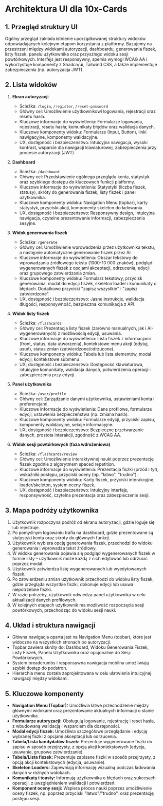 # Architektura UI dla 10x-Cards

## 1. Przegląd struktury UI

Ogólny przegląd zakłada istnienie uporządkowanej struktury widoków odpowiadających kolejnym etapom korzystania z platformy. Bazujemy na przestrzeni między widokami autoryzacji, dashboardu, generowania fiszek, listy fiszek, panelu użytkownika oraz przyszłego widoku sesji powtórkowych. Interfejs jest responsywny, spełnia wymogi WCAG AA i wykorzystuje komponenty z Shadcn/ui, Tailwind CSS, a także implementuje zabezpieczenia (np. autoryzacja JWT).

## 2. Lista widoków

1. **Ekran autoryzacji**

   - Ścieżka: `/login`, `/register`, `/reset-password`
   - Główny cel: Umożliwienie użytkownikowi logowania, rejestracji oraz resetu hasła.
   - Kluczowe informacje do wyświetlenia: Formularze logowania, rejestracji, resetu hasła; komunikaty błędów oraz walidacja danych.
   - Kluczowe komponenty widoku: Formularze (Input, Button), linki nawigacyjne, komponenty walidacyjne.
   - UX, dostępność i bezpieczeństwo: Intuicyjna nawigacja, wysoki kontrast, wsparcie dla nawigacji klawiaturowej, zabezpieczenia przy procesie autoryzacji (JWT).

2. **Dashboard**

   - Ścieżka: `/dashboard`
   - Główny cel: Przedstawienie ogólnego przeglądu konta, statystyk oraz szybkiego dostępu do kluczowych funkcji platformy.
   - Kluczowe informacje do wyświetlenia: Statystyki (liczba fiszek, statusy), skróty do generowania fiszek, listy fiszek i panel użytkownika.
   - Kluczowe komponenty widoku: Navigation Menu (topbar), karty statystyk, przyciski akcji, komponenty skeleton do ładowania.
   - UX, dostępność i bezpieczeństwo: Responsywny design, intuicyjna nawigacja, czytelne prezentowanie informacji, zabezpieczenia sesyjne.

3. **Widok generowania fiszek**

   - Ścieżka: `/generate`
   - Główny cel: Umożliwienie wprowadzenia przez użytkownika tekstu, a następnie automatyczne generowanie fiszek przez AI.
   - Kluczowe informacje do wyświetlenia: Obszar tekstowy do wprowadzania źródłowego tekstu (1000-10 000 znaków), podgląd wygenerowanych fiszek z opcjami akceptacji, odrzucenia, edycji oraz grupowego zatwierdzania zmian.
   - Kluczowe komponenty widoku: Formularz tekstowy, przycisk generowania, modal do edycji fiszek, skeleton loader i komunikaty o błędach. Dodatkowo przyciski "zapisz wszystkie" i "zapisz zatwierdzone".
   - UX, dostępność i bezpieczeństwo: Jasne instrukcje, walidacja długości, responsywność, bezpieczna komunikacja z API.

4. **Widok listy fiszek**

   - Ścieżka: `/flashcards`
   - Główny cel: Prezentacja listy fiszek (zarówno manualnych, jak i AI-wygenerowanych) z możliwością edycji, usuwania.
   - Kluczowe informacje do wyświetlenia: Lista fiszek z informacjami (front, status, data utworzenia), kontekstowe menu akcji (edytuj, usuń), status zmian (zatwierdzone/odrzucone).
   - Kluczowe komponenty widoku: Tabela lub lista elementów, modal edycji, kontekstowe submenu
   - UX, dostępność i bezpieczeństwo: Dostępność klawiaturowa, intuicyjne komunikaty, walidacja danych, potwierdzenia operacji i zabezpieczenia przy edycji.

5. **Panel użytkownika**

   - Ścieżka: `/user/profile`
   - Główny cel: Zarządzanie danymi użytkownika, ustawieniami konta i preferencjami.
   - Kluczowe informacje do wyświetlenia: Dane profilowe, formularze edycji, ustawienia bezpieczeństwa (np. zmiana hasła).
   - Kluczowe komponenty widoku: Formularze edycji, przyciski zapisu, komponenty walidacyjne, sekcje informacyjne.
   - UX, dostępność i bezpieczeństwo: Bezpieczne przetwarzanie danych, prostota interakcji, zgodność z WCAG AA.

6. **Widok sesji powtórkowych (faza wdrożeniowa)**
   - Ścieżka: `/flashcards/review`
   - Główny cel: Umożliwienie interaktywnej nauki poprzez prezentację fiszek zgodnie z algorytmem spaced repetition.
   - Kluczowe informacje do wyświetlenia: Prezentacja fiszki (przód i tył), wskaźniki postępu, przyciski oceny (np. "łatwo", "trudno").
   - Kluczowe komponenty widoku: Karty fiszek, przyciski interakcyjne, loader/skeleton, system oceny fiszek.
   - UX, dostępność i bezpieczeństwo: Intuicyjny interfejs, responsywność, czytelna prezentacja oraz zabezpieczenie sesji.

## 3. Mapa podróży użytkownika

1. Użytkownik rozpoczyna podróż od ekranu autoryzacji, gdzie loguje się lub rejestruje.
2. Po pomyślnym logowaniu trafia na dashboard, gdzie prezentowane są statystyki konta oraz skróty do głównych funkcji.
3. Użytkownik wybiera opcję generowania fiszek, przechodzi do widoku generowania i wprowadza tekst źródłowy.
4. W widoku generowania pojawia się podgląd wygenerowanych fiszek w formie listy – użytkownik może każdą z nich edytować lub odrzucić poprzez modal.
5. Użytkownik zatwierdza listę wygenerowanych lub wyedytowanych fiszek.
6. Po zatwierdzeniu zmian użytkownik przechodzi do widoku listy fiszek, gdzie przegląda wszystkie fiszki, dokonuje edycji lub usuwa niepotrzebne fiszki.
7. W razie potrzeby, użytkownik odwiedza panel użytkownika w celu aktualizacji danych profilowych.
8. W kolejnych etapach użytkownik ma możliwość rozpoczęcia sesji powtórkowych, przechodząc do widoku sesji nauki.

## 4. Układ i struktura nawigacji

- Główna nawigacja oparta jest na Navigation Menu (topbar), które jest widoczne na wszystkich stronach po autoryzacji.
- Topbar zawiera skróty do: Dashboard, Widoku Generowania Fiszek, Listy Fiszek, Panelu Użytkownika oraz opcjonalnie do Sesji Powtórkowych.
- System breadcrumbs i responsywna nawigacja mobilna umożliwiają szybki dostęp do podstron.
- Hierarchia menu została zaprojektowana w celu ułatwienia intuicyjnej nawigacji między widokami.

## 5. Kluczowe komponenty

- **Navigation Menu (Topbar):** Umożliwia łatwe przechodzenie między głównymi widokami oraz prezentowanie aktualnych informacji o stanie użytkownika.
- **Formularze autoryzacji:** Obsługują logowanie, rejestrację i reset hasła, z wbudowaną walidacją i wsparciem dla dostępności.
- **Modal edycji fiszek:** Umożliwia szczegółowe przeglądanie i edycję wybranej fiszki z opcjami akceptacji lub odrzucenia.
- **Tabela/Lista kandydatów fiszek:** Prezentuje wygenerowane fiszki do zapisu w sposób przejrzysty, z opcją akcji kontekstowych (edycja, usuwanie, grupowe zatwierdzanie).
- **Tabela/Lista fiszek:** Prezentuje zapisane fiszki w sposób przejrzysty, z opcją akcji kontekstowych (edycja, usuwanie).
- **Skeleton Loaders:** Zapewniają informację wizualną podczas ładowania danych w różnych widokach.
- **Komunikaty i toasty:** Informują użytkownika o błędach oraz sukcesach operacji, z uwzględnieniem walidacji i potwierdzeń.
- **Komponent oceny sesji:** Wspiera proces nauki poprzez umożliwienie oceny fiszek, np. poprzez przyciski "łatwo"/"trudno", oraz prezentację postępu sesji.
